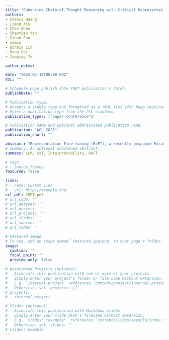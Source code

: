 ```yaml
---
title: "Enhancing Chain-of-Thought Reasoning with Critical Representation Fine-tuning"
authors:
- Chenxi Huang
- Liang Xie
- Chen Shen
- Shaotian Yan
- Sinan Fan
- admin
- Binbin Lin
- Deng Cai
- Jieping Ye

author_notes:

date: "2025-02-16T00:00:00Z"
doi: ""

# Schedule page publish date (NOT publication's date).
publishDate: ""

# Publication type.
# Accepts a single type but formatted as a YAML list (for Hugo requirements).
# Enter a publication type from the CSL standard.
publication_types: ["paper-conference"]

# Publication name and optional abbreviated publication name.
publication: "ACL 2025"
publication_short: ""

abstract: "Representation Fine-tuning (ReFT), a recently proposed Parameter-Efficient Fine-Tuning (PEFT) method, has attracted widespread attention for significantly improving parameter efficiency by editing representation space alone. In this work, we investigate applying ReFT to complex reasoning tasks. However, directly using the native ReFT method, which modifies fixed representations at the beginning and end of each layer, yields suboptimal performance, as these fixed-position representations have uncertain impact on the outputs. We observe that, in complex reasoning tasks, there often exist certain critical representations. These representations either integrate significant information from preceding layers or regulate subsequent layer representations. Through layer-by-layer propagation, they exert a substantial influence on the final output. Naturally, fine-tuning these critical representations has the potential to greatly enhance reasoning performance. Building upon these insights, we propose \textbf{C}ritical \textbf{R}epresentation \textbf{F}ine-\textbf{T}uning (CRFT), a novel method that identifies and optimizes these critical representations through information flow analysis. CRFT operates within a supervised learning framework, dynamically optimizing critical representations in a low-rank linear subspace while freezing the base model. The effectiveness and efficiency of our method are validated across eight benchmarks for arithmetic and commonsense reasoning, using LLaMA and Mistral model families. Notably, our method improves the accuracy of LLaMA-2-7B and ReFT by 18.2 and 3.8, respectively, on GSM8K, while using only 0.016 of the model parameters, significantly less than other PEFT methods. Furthermore, our method also adapts effectively to few-shot settings, boosting one-shot accuracy by 16.4. Our work highlights the untapped potential of representation-level optimization for CoT reasoning, offering a lightweight yet powerful alternative to traditional PEFT methods."
# Summary. An optional shortened abstract.
summary: LLM, CoT, Interpretability, ReFT.

# tags:
# - Source Themes
featured: false

links:
# - name: Custom Link
#   url: http://example.org
url_pdf: CRFT.pdf
# url_code: ''
# url_dataset: ''
# url_poster: ''
# url_project: ''
# url_slides: ''
# url_source: ''
# url_video: ''

# Featured image
# To use, add an image named `featured.jpg/png` to your page's folder. 
image:
  caption: ''
  focal_point: ""
  preview_only: false

# Associated Projects (optional).
#   Associate this publication with one or more of your projects.
#   Simply enter your project's folder or file name without extension.
#   E.g. `internal-project` references `content/project/internal-project/index.md`.
#   Otherwise, set `projects: []`.
# projects:
# - internal-project

# Slides (optional).
#   Associate this publication with Markdown slides.
#   Simply enter your slide deck's filename without extension.
#   E.g. `slides: "example"` references `content/slides/example/index.md`.
#   Otherwise, set `slides: ""`.
# slides: example
---
```


<!-- {{% callout note %}}
Create your slides in Markdown - click the *Slides* button to check out the example.
{{% /callout %}}

Add the publication's **full text** or **supplementary notes** here. You can use rich formatting such as including [code, math, and images](https://wowchemy.com/docs/content/writing-markdown-latex/). -->
